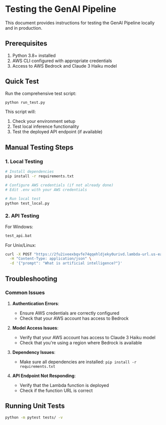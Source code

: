 # Testing the GenAI Pipeline

This document provides instructions for testing the GenAI Pipeline locally and in production.

## Prerequisites

1. Python 3.8+ installed
2. AWS CLI configured with appropriate credentials
3. Access to AWS Bedrock and Claude 3 Haiku model

## Quick Test

Run the comprehensive test script:

```bash
python run_test.py
```

This script will:
1. Check your environment setup
2. Test local inference functionality
3. Test the deployed API endpoint (if available)

## Manual Testing Steps

### 1. Local Testing

```bash
# Install dependencies
pip install -r requirements.txt

# Configure AWS credentials (if not already done)
# Edit .env with your AWS credentials

# Run local test
python test_local.py
```

### 2. API Testing

For Windows:
```bash
test_api.bat
```

For Unix/Linux:
```bash
curl -X POST "https://2fu2iveexbqvfe74qqehldjeky0urivd.lambda-url.us-east-1.on.aws/" \
  -H "Content-Type: application/json" \
  -d '{"prompt": "What is artificial intelligence?"}'
```

## Troubleshooting

### Common Issues

1. **Authentication Errors**:
   - Ensure AWS credentials are correctly configured
   - Check that your AWS account has access to Bedrock

2. **Model Access Issues**:
   - Verify that your AWS account has access to Claude 3 Haiku model
   - Check that you're using a region where Bedrock is available

3. **Dependency Issues**:
   - Make sure all dependencies are installed: `pip install -r requirements.txt`

4. **API Endpoint Not Responding**:
   - Verify that the Lambda function is deployed
   - Check if the function URL is correct

## Running Unit Tests

```bash
python -m pytest tests/ -v
```